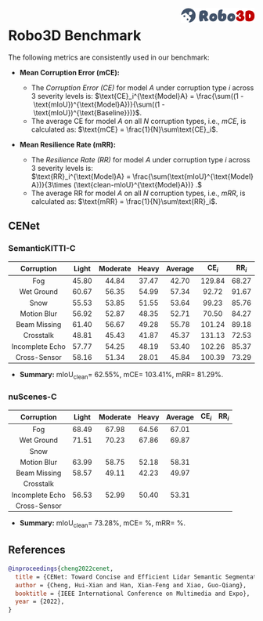 <img src="../figs/logo2.png" align="right" width="30%">

# Robo3D Benchmark

The following metrics are consistently used in our benchmark:

- **Mean Corruption Error (mCE):**
  - The *Corruption Error (CE)* for model $A$ under corruption type $i$ across 3 severity levels is:
  $\text{CE}_i^{\text{Model}A} = \frac{\sum((1 - \text{mIoU})^{\text{Model}A})}{\sum((1 - \text{mIoU})^{\text{Baseline}})}$.
  - The average CE for model $A$ on all $N$ corruption types, i.e., *mCE*, is calculated as: $\text{mCE} = \frac{1}{N}\sum\text{CE}_i$.
  
- **Mean Resilience Rate (mRR):**
  - The *Resilience Rate (RR)* for model $A$ under corruption type $i$ across 3 severity levels is:
  $\text{RR}_i^{\text{Model}A} = \frac{\sum(\text{mIoU}^{\text{Model}A})}{3\times (\text{clean-mIoU}^{\text{Model}A})} .$
  - The average RR for model $A$ on all $N$ corruption types, i.e., *mRR*, is calculated as: $\text{mRR} = \frac{1}{N}\sum\text{RR}_i$.


## CENet

### SemanticKITTI-C

| Corruption      | Light | Moderate | Heavy | Average | $\text{CE}_i$ | $\text{RR}_i$ |
| :-------------: | :---: | :------: | :---: | :-----: | :-----------: | :-----------: |
| Fog             | 45.80 | 44.84 | 37.47 | 42.70 | 129.84 | 68.27 |
| Wet Ground      | 60.67 | 56.35 | 54.99 | 57.34 | 92.72  | 91.67 |
| Snow            | 55.53 | 53.85 | 51.55 | 53.64 | 99.23  | 85.76 |
| Motion Blur     | 56.92 | 52.87 | 48.35 | 52.71 | 70.50  | 84.27 |
| Beam Missing    | 61.40 | 56.67 | 49.28 | 55.78 | 101.24 | 89.18 |
| Crosstalk       | 48.81 | 45.43 | 41.87 | 45.37 | 131.13 | 72.53 |
| Incomplete Echo | 57.77 | 54.25 | 48.19 | 53.40 | 102.26 | 85.37 |
| Cross-Sensor    | 58.16 | 51.34 | 28.01 | 45.84 | 100.39 | 73.29 |

- **Summary:** $\text{mIoU}_{\text{clean}} =$ 62.55%, $\text{mCE} =$ 103.41%, $\text{mRR} =$ 81.29%.


### nuScenes-C

| Corruption      | Light | Moderate | Heavy | Average | $\text{CE}_i$ | $\text{RR}_i$ |
| :-------------: | :---: | :------: | :---: | :-----: | :-----------: | :-----------: |
| Fog             | 68.49 | 67.98 | 64.56 | 67.01
| Wet Ground      | 71.51 | 70.23 | 67.86 | 69.87
| Snow            | 
| Motion Blur     | 63.99 | 58.75 | 52.18 | 58.31
| Beam Missing    | 58.57 | 49.11 | 42.23 | 49.97
| Crosstalk       | 
| Incomplete Echo | 56.53 | 52.99 | 50.40 | 53.31
| Cross-Sensor    | 

- **Summary:** $\text{mIoU}_{\text{clean}} =$ 73.28%, $\text{mCE} =$ %, $\text{mRR} =$ %.



## References

```bib
@inproceedings{cheng2022cenet,
  title = {CENet: Toward Concise and Efficient Lidar Semantic Segmentation for Autonomous Driving},
  author = {Cheng, Hui-Xian and Han, Xian-Feng and Xiao, Guo-Qiang},
  booktitle = {IEEE International Conference on Multimedia and Expo},
  year = {2022},
}
```
